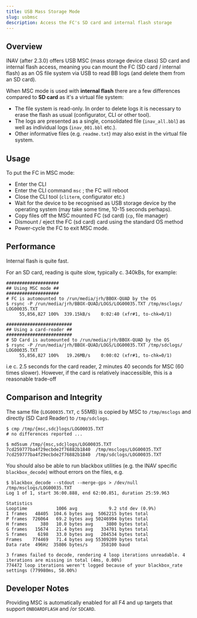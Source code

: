 ```yaml
---
title: USB Mass Storage Mode
slug: usbmsc
description: Access the FC's SD card and internal flash storage
---
```


## Overview

INAV (after 2.3.0) offers USB MSC (mass storage device class) SD card and internal flash access, meaning you can mount the FC (SD card / internal flash) as an OS file system via USB to read BB logs (and delete them from an SD card).

When MSC mode is used with **internal flash** there are a few differences compared to **SD card** as it's a virtual file system:

* The file system is read-only. In order to delete logs it is necessary to erase the flash as usual (configurator, CLI or other tool).
* The logs are presented as a single, consolidated file (`inav_all.bbl`) as well as individual logs (`inav_001.bbl` etc.).
* Other informative files (e.g. `readme.txt`) may also exist in the virtual file system.


## Usage

To put the FC in MSC mode:

* Enter the CLI
* Enter the CLI command `msc` ; the FC will reboot
* Close the CLI tool (`cliterm`, configurator etc.)
* Wait for the device to be recognised as USB storage device by the operating system (may take some time, 10-15 seconds perhaps).
* Copy files off the MSC mounted FC (sd card) (`cp`, file manager)
* Dismount / eject the FC (sd card) card using the standard OS method
* Power-cycle the FC to exit MSC mode.

## Performance

Internal flash is quite fast.

For an SD card, reading is quite slow, typically c. 340kBs, for example:

```
####################
## Using MSC mode ##
####################
# FC is automounted to /run/media/jrh/BBOX-QUAD by the OS
$ rsync -P /run/media/jrh/BBOX-QUAD/LOGS/LOG00035.TXT /tmp/msclogs/
LOG00035.TXT
     55,856,827 100%  339.15kB/s    0:02:40 (xfr#1, to-chk=0/1)
```

```
#########################
## Using a card-reader ##
#########################
# SD Card is automounted to /run/media/jrh/BBOX-QUAD by the OS
$ rsync -P /run/media/jrh/BBOX-QUAD/LOGS/LOG00035.TXT /tmp/sdclogs/
LOG00035.TXT
     55,856,827 100%   19.26MB/s    0:00:02 (xfr#1, to-chk=0/1)
```
i.e c. 2.5 seconds for the card reader, 2 minutes 40 seconds for MSC (60 times slower). However, if the card is relatively inaccessible, this is a reasonable trade-off

## Comparison and Integrity

The same file (`LOG00035.TXT`, c 55MB) is copied by MSC to `/tmp/msclogs` and directly (SD Card Reader) to `/tmp/sdclogs`.

```
$ cmp /tmp/{msc,sdc}logs/LOG00035.TXT
# no differences reported ...
```

```
$ md5sum /tmp/{msc,sdc}logs/LOG00035.TXT
7cd259777ba4f29ecbde2f76882b1840  /tmp/msclogs/LOG00035.TXT
7cd259777ba4f29ecbde2f76882b1840  /tmp/sdclogs/LOG00035.TXT
```
You should also be able to run blackbox utilities (e.g. the INAV specific `blackbox_decode`) without errors on the files, e.g.

```
$ blackbox_decode --stdout --merge-gps > /dev/null /tmp/msclogs/LOG00035.TXT
Log 1 of 1, start 36:00.888, end 62:00.851, duration 25:59.963

Statistics
Looptime           1006 avg            9.2 std dev (0.9%)
I frames   48405  104.6 bytes avg  5062215 bytes total
P frames  726064   69.2 bytes avg 50246994 bytes total
H frames     380   10.0 bytes avg     3800 bytes total
G frames   15674   21.4 bytes avg   334701 bytes total
S frames    6198   33.0 bytes avg   204534 bytes total
Frames    774469   71.4 bytes avg 55309209 bytes total
Data rate  496Hz  35806 bytes/s     358100 baud

3 frames failed to decode, rendering 4 loop iterations unreadable. 4 iterations are missing in total (4ms, 0.00%)
774472 loop iterations weren't logged because of your blackbox_rate settings (779980ms, 50.00%)
```
## Developer Notes

Providing MSC is automatically enabled for all F4 and up targets that support
`ONBOARDFLASH` and /or `SDCARD`.